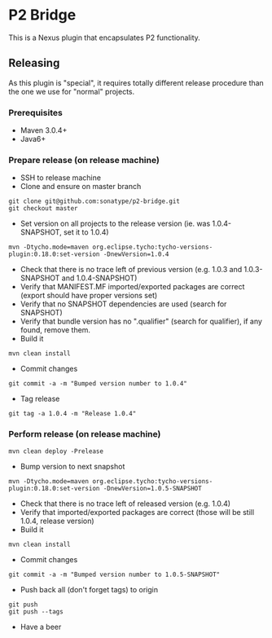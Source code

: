 # P2 Bridge

This is a Nexus plugin that encapsulates P2 functionality.

## Releasing

As this plugin is "special", it requires totally different release procedure
than the one we use for "normal" projects.

### Prerequisites

* Maven 3.0.4+
* Java6+

### Prepare release (on release machine)
* SSH to release machine
* Clone and ensure on master branch
```
git clone git@github.com:sonatype/p2-bridge.git
git checkout master
```

* Set version on all projects to the release version (ie. was 1.0.4-SNAPSHOT, set it to 1.0.4)
```
mvn -Dtycho.mode=maven org.eclipse.tycho:tycho-versions-plugin:0.18.0:set-version -DnewVersion=1.0.4
```

* Check that there is no trace left of previous version (e.g. 1.0.3 and 1.0.3-SNAPSHOT and 1.0.4-SNAPSHOT)
* Verify that MANIFEST.MF imported/exported packages are correct (export should have proper versions set)
* Verify that no SNAPSHOT dependencies are used (search for SNAPSHOT)
* Verify that bundle version has no ".qualifier" (search for qualifier), if any found, remove them.
* Build it
```
mvn clean install
```

* Commit changes
```
git commit -a -m "Bumped version number to 1.0.4"
```

* Tag release
```
git tag -a 1.0.4 -m "Release 1.0.4"
```

### Perform release (on release machine)
```
mvn clean deploy -Prelease
```

* Bump version to next snapshot
```
mvn -Dtycho.mode=maven org.eclipse.tycho:tycho-versions-plugin:0.18.0:set-version -DnewVersion=1.0.5-SNAPSHOT
```

* Check that there is no trace left of released version (e.g. 1.0.4)
* Verify that imported/exported packages are correct (those will be still 1.0.4, release version)
* Build it
```
mvn clean install
```

* Commit changes
```
git commit -a -m "Bumped version number to 1.0.5-SNAPSHOT"
```

* Push back all (don't forget tags) to origin
```
git push
git push --tags
```

* Have a beer
